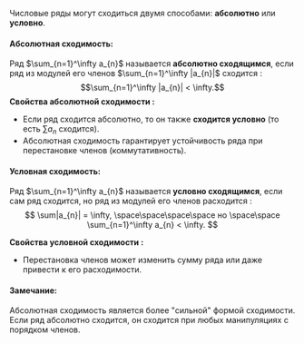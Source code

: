 Числовые ряды могут сходиться двумя способами: **абсолютно** или **условно**.

#### Абсолютная сходимость:

Ряд $\sum_{n=1}^\infty a_{n}$ называется **абсолютно сходящимся**, если ряд из модулей его членов $\sum_{n=1}^\infty |a_{n}|$ сходится $:$
$$\sum_{n=1}^\infty |a_{n}| < \infty.$$
**Свойства абсолютной сходимости $:$**
- Если ряд сходится абсолютно, то он также **сходится условно** (то есть $\sum a_{n}$ сходится).
- Абсолютная сходимость гарантирует устойчивость ряда при перестановке членов (коммутативность).

#### Условная сходимость:

Ряд $\sum_{n=1}^\infty a_{n}$ называется **условно сходящимся**, если сам ряд сходится, но ряд из модулей его членов расходится $:$
$$
\sum|a_{n}| = \infty, \space\space\space\space но \space\space \sum_{n=1}^\infty a_{n} < \infty.
$$

**Свойства условной сходимости $:$**
- Перестановка членов может изменить сумму ряда или даже привести к его расходимости.

#### Замечание:
Абсолютная сходимость является более "сильной" формой сходимости. Если ряд абсолютно сходится, он сходится при любых манипуляциях с порядком членов.